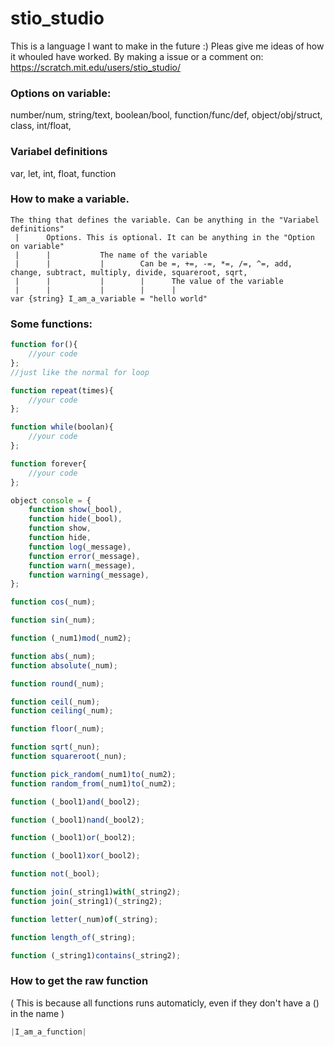 # stio_studio

This is a language I want to make in the future :)
Pleas give me ideas of how it whouled have worked. By making a issue or a comment on: https://scratch.mit.edu/users/stio_studio/




### Options on variable:
number/num, string/text, boolean/bool, function/func/def, object/obj/struct, class, int/float, 

### Variabel definitions
var, let, int, float, function

### How to make a variable.

```
The thing that defines the variable. Can be anything in the "Variabel definitions"  
 |      Options. This is optional. It can be anything in the "Option on variable"  
 |      |           The name of the variable  
 |      |           |        Can be =, +=, -=, *=, /=, ^=, add, change, subtract, multiply, divide, squareroot, sqrt,  
 |      |           |        |      The value of the variable  
 |      |           |        |      |  
var {string} I_am_a_variable = "hello world"
```

### Some functions:
```js
function for(){
    //your code
};
//just like the normal for loop

function repeat(times){
    //your code
};

function while(boolan){
    //your code
};

function forever{
    //your code
};

object console = {
    function show(_bool),
    function hide(_bool),
    function show,
    function hide,
    function log(_message),
    function error(_message),
    function warn(_message),
    function warning(_message),
};

function cos(_num);

function sin(_num);

function (_num1)mod(_num2);

function abs(_num);
function absolute(_num);

function round(_num);

function ceil(_num);
function ceiling(_num);

function floor(_num);

function sqrt(_nun);
function squareroot(_nun);

function pick_random(_num1)to(_num2);
function random_from(_num1)to(_num2);

function (_bool1)and(_bool2);

function (_bool1)nand(_bool2);

function (_bool1)or(_bool2);

function (_bool1)xor(_bool2);

function not(_bool);

function join(_string1)with(_string2);
function join(_string1)(_string2);

function letter(_num)of(_string);

function length_of(_string);

function (_string1)contains(_string2);

```
### How to get the raw function
( This is because all functions runs automaticly, even if they don't have a () in the name )
```js
|I_am_a_function|
```
